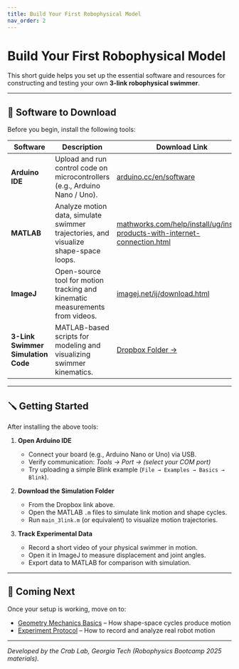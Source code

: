 ```yaml
---
title: Build Your First Robophysical Model
nav_order: 2
---
```


# Build Your First Robophysical Model
This short guide helps you set up the essential software and resources for constructing and testing your own **3-link robophysical swimmer**.

---

## 🧰 Software to Download

Before you begin, install the following tools:

| Software | Description | Download Link |
|-----------|--------------|----------------|
| **Arduino IDE** | Upload and run control code on microcontrollers (e.g., Arduino Nano / Uno). | [arduino.cc/en/software](https://www.arduino.cc/en/software) |
| **MATLAB** | Analyze motion data, simulate swimmer trajectories, and visualize shape-space loops. | [mathworks.com/help/install/ug/install-products-with-internet-connection.html](https://www.mathworks.com/help/install/ug/install-products-with-internet-connection.html) |
| **ImageJ** | Open-source tool for motion tracking and kinematic measurements from videos. | [imagej.net/ij/download.html](https://imagej.net/ij/download.html) |
| **3-Link Swimmer Simulation Code** | MATLAB-based scripts for modeling and visualizing swimmer kinematics. | [Dropbox Folder →](https://www.dropbox.com/scl/fo/fifrx67pf1lssttvumt3f/AKYeBejfqaDkivSmSa4n40Q?rlkey=cna9eng1c1j6jwajgbd6fp60h&dl=0) |

---

## 🪛 Getting Started

After installing the above tools:

1. **Open Arduino IDE**  
   - Connect your board (e.g., Arduino Nano or Uno) via USB.  
   - Verify communication: *Tools → Port → (select your COM port)*  
   - Try uploading a simple Blink example (`File → Examples → Basics → Blink`).

2. **Download the Simulation Folder**  
   - From the Dropbox link above.  
   - Open the MATLAB `.m` files to simulate link motion and shape cycles.  
   - Run `main_3link.m` (or equivalent) to visualize motion trajectories.

3. **Track Experimental Data**  
   - Record a short video of your physical swimmer in motion.  
   - Open it in ImageJ to measure displacement and joint angles.  
   - Export data to MATLAB for comparison with simulation.

---

## 📘 Coming Next

Once your setup is working, move on to:
- [Geometry Mechanics Basics](tutorial_geometry_mech.md) – How shape-space cycles produce motion  
- [Experiment Protocol](tutorial_robophysical_model_experiment.md) – How to record and analyze real robot motion  

---

*Developed by the Crab Lab, Georgia Tech (Robophysics Bootcamp 2025 materials).*
